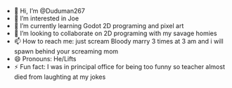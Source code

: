 - 👋 Hi, I’m @Duduman267
- 👀 I’m interested in Joe
- 🌱 I’m currently learning Godot 2D programing and pixel art
- 💞️ I’m looking to collaborate on 2D programing with my savage homies
- 📫 How to reach me: just scream Bloody marry 3 times at 3 am and i will spawn behind your screaming mom
- 😄 Pronouns: He/Lifts
- ⚡ Fun fact: I was in principal office for being too funny so teacher almost died from laughting at my jokes

<!---
Duduman267/Duduman267 is a ✨ special ✨ repository because its `README.md` (this file) appears on your GitHub profile.
You can click the Preview link to take a look at your changes.
--->
